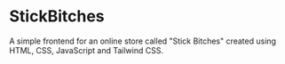 # StickBitches

A simple frontend for an online store called "Stick Bitches" created using HTML, CSS, JavaScript and Tailwind CSS.
